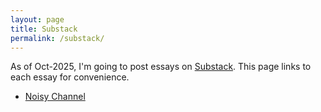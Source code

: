 ```yaml
---
layout: page
title: Substack
permalink: /substack/
---
```


As of Oct-2025, I'm going to post essays on [Substack][suburl]. This page links to each essay for convenience.

* [Noisy Channel][sub001]

[sub001]: https://alifwahid.substack.com/p/noisy-channel

[suburl]: https://substack.com/@alifwahid
